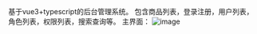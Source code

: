 基于vue3+typescript的后台管理系统。
包含商品列表，登录注册，用户列表，角色列表，权限列表，搜索查询等。
主界面：
![image](https://user-images.githubusercontent.com/90594665/185052123-1da638bc-abf8-4116-87ba-ea4e2323a2f3.png)
